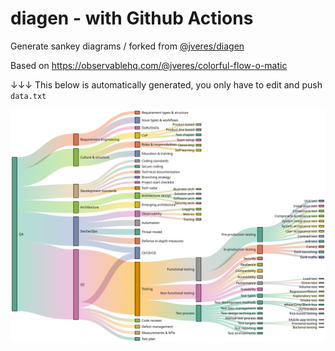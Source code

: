 # diagen - with Github Actions
Generate sankey diagrams / forked from [@jveres/diagen](https://github.com/jveres/diagen)

Based on https://observablehq.com/@jveres/colorful-flow-o-matic

↓↓↓ This below is automatically generated, you only have to edit and push `data.txt`

<img align="left" src="https://github.com/jveres/diagen-QA/blob/main/chart.svg?raw=true" />
